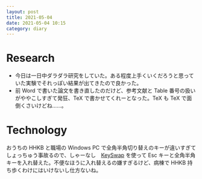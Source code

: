 ```yaml
---
layout: post
title: 2021-05-04
date: 2021-05-04 10:15
category: diary
---
```


# Research
- 今日は一日中ダラダラ研究をしていた。ある程度上手くいくだろうと思っていた実験でそれっぽい結果が出てきたので良かった。
- 前 Word で書いた論文を書き直したのだけど、参考文献と Table 番号の扱いがややこしすぎて発狂、TeX で書かせてくれーとなった。TeX も TeX で面倒くさいけどね……。

# Technology
おうちの HHKB と職場の Windows PC で全角半角切り替えのキーが違いすぎてしょっちゅう事故るので、しゃーなし　[KeySwap](https://www.vector.co.jp/soft/winnt/util/se228667.html) を使って Esc キーと全角半角キーを入れ替えた。不便なほうに入れ替えるの嫌すぎるけど、病棟で HHKB 持ち歩くわけにはいけないし仕方ないね。
